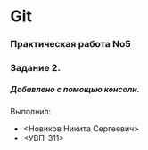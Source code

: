 # Git
### Практическая работа No5
### Задание 2.
##### Добавлено с помощью консоли.
Выполнил:
* <Новиков Никита Сергеевич>
* <УВП-311>
